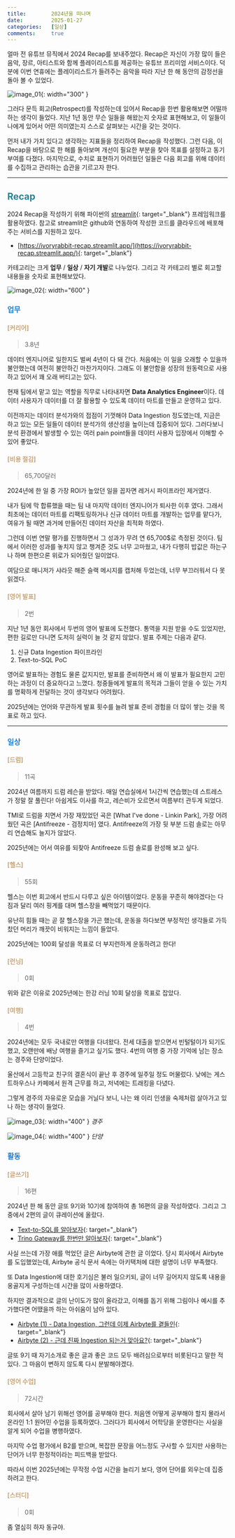 ```yaml
---
title:        2024년을 떠나며
date:         2025-01-27
categories:   [일상]
comments:     true
---
```


<style>
H2 { color: #298294 }
H3 { color: #1e7ed2 }
H4 { color: #C7A579 }
</style>

얼마 전 유튜브 뮤직에서 2024 Recap를 보내주었다. Recap은 자신이 가장 많이 들은 음악, 장르, 아티스트와 함께 플레이리스트를 제공하는 유튜브 프리미엄 서비스이다. 덕분에 이번 연휴에는 플레이리스트가 들려주는 음악을 따라 지난 한 해 동안의 감정선을 돌아 볼 수 있었다.

![image_01](/assets/img/posts/2025-01-27/image_01.png){: width="300" }

그러다 문득 회고(Retrospect)를 작성하는데 있어서 Recap을 한번 활용해보면 어떨까하는 생각이 들었다. 지난 1년 동안 무슨 일들을 해왔는지 숫자로 표현해보고, 이 일들이 나에게 있어서 어떤 의미였는지 스스로 살펴보는 시간을 갖는 것이다.

먼저 내가 가치 있다고 생각하는 지표들을 정리하여 Recap을 작성했다. 그런 다음, 이 Recap을 바탕으로 한 해를 돌아보며 개선이 필요한 부분을 찾아 목표를 설정하고 동기부여를 다졌다. 마지막으로, 수치로 표현하기 어려웠던 일들은 다음 회고를 위해 데이터를 수집하고 관리하는 습관을 기르고자 한다.

---

## Recap

2024 Recap을 작성하기 위해 파이썬의 [streamlit](https://streamlit.io/){: target="_blank"} 프레임워크를 활용하였다. 참고로 streamlit은 github와 연동하여 작성한 코드를 클라우드에 배포해주는 서비스를 지원하고 있다.

- [https://ivoryrabbit-recap.streamlit.app/](https://ivoryrabbit-recap.streamlit.app/){: target="_blank"}

카테고리는 크게 **업무** / **일상** / **자기 개발**로 나누었다. 그리고 각 카테고리 별로 회고할 내용들을 숫자로 표현해보았다.

![image_02](/assets/img/posts/2025-01-27/image_02.png){: width="600" }

### 업무

#### [커리어]
> 3.8년

데이터 엔지니어로 일한지도 벌써 4년이 다 돼 간다. 처음에는 이 일을 오래할 수 있을까 불안했는데 여전히 불안하긴 마찬가지이다. 그래도 이 불안함을 성장의 원동력으로 사용하고 있어서 꽤 오래 버티고는 있다.

현재 팀에서 맡고 있는 역할을 직무로 나타내자면 **Data Analytics Engineer**이다. 데이터 사용자가 데이터를 더 잘 활용할 수 있도록 데이터 마트를 만들고 운영하고 있다.

이전까지는 데이터 분석가와의 접점이 기껏해야 Data Ingestion 정도였는데, 지금은 하고 있는 모든 일들이 데이터 분석가의 생산성을 높이는데 집중되어 있다. 그러다보니 분석 환경에서 발생할 수 있는 여러 pain point들을 데이터 사용자 입장에서 이해할 수 있어 좋았다.

#### [비용 절감]
> 65,700달러

2024년에 한 일 중 가장 ROI가 높았던 일을 꼽자면 레거시 파이프라인 제거였다.

내가 팀에 막 합류했을 때는 팀 내 마지막 데이터 엔지니어가 퇴사한 이후 였다. 그래서 최초에는 데이터 마트를 리팩토링하거나 신규 데이터 마트를 개발하는 업무를 맡다가, 여유가 될 때면 과거에 만들어진 데이터 자산을 최적화 하였다.

그런데 이번 연말 평가를 진행하면서 그 성과가 무려 연 65,700$로 측정된 것이다. 팀에서 이러한 성과를 놓치지 않고 챙겨준 것도 너무 고마웠고, 내가 다행히 밥값은 하는구나 하며 한편으론 위로가 되어줬던 일이었다.

여담으로 매니저가 샤라웃 해준 슬랙 메시지를 캡처해 두었는데, 너무 부끄러워서 다 못 읽겠다.

#### [영어 발표]
> 2번

지난 1년 동안 회사에서 두번의 영어 발표에 도전했다. 통역을 지원 받을 수도 있었지만, 편한 길로만 다니면 도저히 실력이 늘 것 같지 않았다. 발표 주제는 다음과 같다.

1. 신규 Data Ingestion 파이프라인
2. Text-to-SQL PoC

영어로 발표하는 경험도 물론 값지지만, 발표를 준비하면서 왜 이 발표가 필요한지 고민하는 과정이 더 중요하다고 느꼈다. 청중들에게 발표의 목적과 그들이 얻을 수 있는 가치를 명확하게 전달하는 것이 생각보다 어려웠다.

2025년에는 언어와 무관하게 발표 횟수를 늘려 발표 준비 경험을 더 많이 쌓는 것을 목표로 하고 있다.

---

### 일상

#### [드럼]
> 11곡

2024년 여름까지 드럼 레슨을 받았다. 매일 연습실에서 1시간씩 연습했는데 스트레스가 정말 잘 풀린다! 아쉽게도 이사를 하고, 레슨비가 오르면서 여름부터 관두게 되었다.

TMI로 드럼을 치면서 가장 재밌었던 곡은 [What I've done - Linkin Park], 가장 어려웠던 곡은 [Antifreeze - 검정치마] 였다. Antifreeze의 가장 뒷 부분 드럼 솔로는 아무리 연습해도 늘지가 않았다.

2025년에는 어서 여유를 되찾아 Antifreeze 드럼 솔로를 완성해 보고 싶다.

#### [헬스]
> 55회

헬스는 이번 회고에서 반드시 다루고 싶은 아이템이었다. 운동을 꾸준히 해야겠다는 다짐과 달리 여러 핑계를 대며 헬스장을 빼먹었기 때문이다.

유난히 힘들 때는 곧 잘 헬스장을 가곤 했는데, 운동을 하다보면 부정적인 생각들로 가득찼던 머리가 깨끗이 비워지는 느낌이 들었다.

2025년에는 100회 달성을 목표로 더 부지런하게 운동하려고 한다!

#### [런닝]
> 0회

위와 같은 이유로 2025년에는 한강 러닝 10회 달성을 목표로 잡았다.

#### [여행]
> 4번

2024년에는 모두 국내로만 여행을 다녀왔다. 전세 대출을 받으면서 빈털털이가 되기도 했고, 오랜만에 배낭 여행을 즐기고 싶기도 했다. 4번의 여행 중 가장 기억에 남는 장소는 경주와 단양이었다.

울산에서 고등학교 친구의 결혼식이 끝난 후 경주에 일주일 정도 머물렀다. 낮에는 게스트하우스나 카페에서 원격 근무를 하고, 저녁에는 트래킹을 다녔다.

그렇게 경주의 자유로운 모습을 거닐다 보니, 나는 왜 이리 인생을 숙제처럼 살아가고 있나 하는 생각이 들었다.

![image_03](/assets/img/posts/2025-01-27/image_03.png){: width="400" }
*경주*

![image_04](/assets/img/posts/2025-01-27/image_04.png){: width="400" }
*단양*

### 활동

#### [글쓰기]
> 16편

2024년 한 해 동안 글또 9기와 10기에 참여하여 총 16편의 글을 작성하였다. 그리고 그중에서 2편의 글이 큐레이션에 올랐다.

- [Text-to-SQL를 알아보자](https://ivoryrabbit.github.io/posts/Trino-Gateway/){: target="_blank"}
- [Trino Gateway를 한번만 알아보자](https://ivoryrabbit.github.io/posts/Text-to-SQL/){: target="_blank"}

사실 쓰는데 가장 애를 먹었던 글은 Airbyte에 관한 글 이었다. 당시 회사에서 Airbyte를 도입했었는데, Airbyte 공식 문서 속에는 아키택처에 대한 설명이 너무 부족했다.

또 Data Ingestion에 대한 호기심은 불러 일으키되, 글이 너무 길어지지 않도록 내용을 옹골지게 구성하는데 시간을 많이 사용하였다.

하지만 결과적으로 글의 난이도가 많이 올라갔고, 이해를 돕기 위해 그림이나 예시를 추가했다면 어땠을까 하는 아쉬움이 남아 있다.

- [Airbyte (1) - Data Ingestion, 그런데 이제 Airbyte를 곁들인](https://ivoryrabbit.github.io/posts/Airbyte-1/){: target="_blank"}
- [Airbyte (2) - 근데 진짜 Ingestion 되는거 맞아요?](https://ivoryrabbit.github.io/posts/Airbyte-2/){: target="_blank"}

글또 9기 때 자기소개로 좋은 글과 좋은 코드 모두 배려심으로부터 비롯된다고 말한 적 있다. 그 마음이 변하지 않도록 다시 분발해야겠다.

#### [영어 수업]
> 72시간

회사에서 살아 남기 위해선 영어를 공부해야 한다. 처음엔 어떻게 공부해야 할지 몰라서 온라인 1:1 원어민 수업을 등록하였다. 그러다가 회사에서 어학당을 운영한다는 사실을 알게 되어 수업을 병행하였다.

마지막 수업 평가에서 B2를 받으며, 복잡한 문장을 어느정도 구사할 수 있지만 사용하는 단어가 너무 한정적이라는 피드백을 받았다.

따라서 이번 2025년에는 무작정 수업 시간을 늘리기 보다, 영어 단어를 외우는데 집중하려고 한다.

#### [스터디]
> 0회

좀 열심히 하자 동규야.